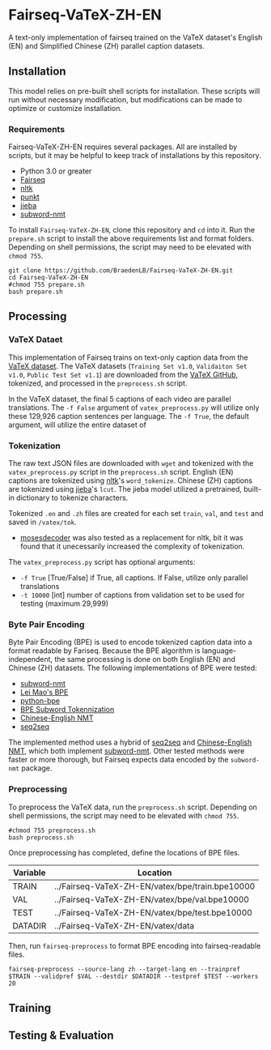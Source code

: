 # Fairseq-VaTeX-ZH-EN
A text-only implementation of fairseq trained on the VaTeX dataset's English (EN) and Simplified Chinese (ZH) parallel caption datasets.

## Installation
This model relies on pre-built shell scripts for installation. These scripts will run without necessary modification, but modifications can be made to optimize or customize installation.

### Requirements
Fairseq-VaTeX-ZH-EN requires several packages. All are installed by scripts, but it may be helpful to keep track of installations by this repository.

* Python 3.0 or greater
* [Fairseq](https://github.com/pytorch/fairseq)
* [nltk](https://www.nltk.org/index.html)
* [punkt](https://github.com/nltk/nltk/blob/develop/nltk/tokenize/punkt.py)
* [jieba](https://github.com/fxsjy/jieba)
* [subword-nmt](https://github.com/rsennrich/subword-nmt)

To install `Fairseq-VaTeX-ZH-EN`, clone this repository and `cd` into it. Run the `prepare.sh` script to install the above requirements list and format folders. Depending on shell permissions, the script may need to be elevated with `chmod 755`.

```
git clone https://github.com/BraedenLB/Fairseq-VaTeX-ZH-EN.git
cd Fairseq-VaTeX-ZH-EN
#chmod 755 prepare.sh
bash prepare.sh
```

## Processing

### VaTeX Dataet
This implementation of Fairseq trains on text-only caption data from the [VaTeX dataset](https://eric-xw.github.io/vatex-website/index.html). The VaTeX datasets (`Training Set v1.0`, `Validaiton Set v1.0`, `Public Test Set v1.1`) are downloaded from the [VaTeX GitHub](https://eric-xw.github.io/vatex-website/download.html), tokenized, and processed in the `preprocess.sh` script.

In the VaTeX dataset, the final 5 captions of each video are parallel translations. The `-f False` argument of `vatex_preprocess.py` will utilize only these 129,926 caption sentences per language. The `-f True`, the default argument, will utilize the entire dataset of

### Tokenization
The raw text JSON files are downloaded with `wget` and tokenized with the `vatex_preprocess.py` script in the `preprocess.sh` script. English (EN) captions are tokenized using [nltk](https://www.nltk.org/index.html)'s `word_tokenize`. Chinese (ZH) captions are tokenized using [jieba](https://github.com/fxsjy/jieba)'s `lcut`. The jieba model utilized a pretrained, built-in dictionary to tokenize characters.

Tokenized `.en` and `.zh` files are created for each set `train`, `val`, and `test` and saved in `/vatex/tok`. 
* [mosesdecoder](https://github.com/moses-smt/mosesdecoder/blob/master/scripts/tokenizer/tokenizer.perl) was also tested as a replacement for nltk, bit it was found that it unecessarily increased the complexity of tokenization.

The `vatex_preprocess.py` script has optional arguments:
* `-f True` [True/False] if True, all captions. If False, utilize only parallel translations 
* `-t 10000` [int] number of captions from validation set to be used for testing (maximum 29,999)

### Byte Pair Encoding
Byte Pair Encoding (BPE) is used to encode tokenized caption data into a format readable by Fariseq. Because the BPE algorithm is language-independent, the same processing is done on both English (EN) and Chinese (ZH) datasets. The following implementations of BPE were tested: 
* [subword-nmt](https://github.com/rsennrich/subword-nmt)
* [Lei Mao's BPE](https://leimao.github.io/blog/Byte-Pair-Encoding/)
* [python-bpe](https://github.com/soaxelbrooke/python-bpe)
* [BPE Subword Tokennization](https://towardsdatascience.com/byte-pair-encoding-the-dark-horse-of-modern-nlp-eb36c7df4f10)
* [Chinese-English NMT](https://github.com/twairball/fairseq-zh-en)
* [seq2seq](https://google.github.io/seq2seq/nmt/)

The implemented method uses a hybrid of [seq2seq](https://google.github.io/seq2seq/nmt/) and [Chinese-English NMT](https://github.com/twairball/fairseq-zh-en), which both implement [subword-nmt](https://github.com/rsennrich/subword-nmt). Other tested methods were faster or more thorough, but Fairseq expects data encoded by the `subword-nmt` package. 

### Preprocessing
To preprocess the VaTeX data, run the `preprocess.sh` script. Depending on shell permissions, the script may need to be elevated with `chmod 755`.

```
#chmod 755 preprocess.sh
bash preprocess.sh
```

Once preprocessing has completed, define the locations of BPE files.

| **Variable** | **Location** |
|------------|------------|
| TRAIN      | ../Fairseq-VaTeX-ZH-EN/vatex/bpe/train.bpe10000 |
| VAL        | ../Fairseq-VaTeX-ZH-EN/vatex/bpe/val.bpe10000 |
| TEST       | ../Fairseq-VaTeX-ZH-EN/vatex/bpe/test.bpe10000 |
| DATADIR    | ../Fairseq-VaTeX-ZH-EN/vatex/data |

Then, run `fairseq-preprocess` to format BPE encoding into fairseq-readable files.

```
fairseq-preprocess --source-lang zh --target-lang en --trainpref $TRAIN --validpref $VAL --destdir $DATADIR --testpref $TEST --workers 20
```

## Training

## Testing & Evaluation
